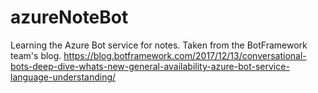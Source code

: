 # azureNoteBot
Learning the Azure Bot service for notes.  Taken from the BotFramework team's blog.  https://blog.botframework.com/2017/12/13/conversational-bots-deep-dive-whats-new-general-availability-azure-bot-service-language-understanding/
